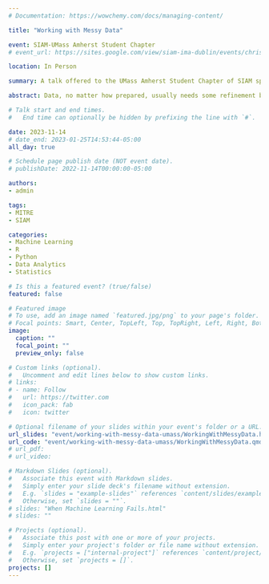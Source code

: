 ```yaml
---
# Documentation: https://wowchemy.com/docs/managing-content/

title: "Working with Messy Data"

event: SIAM-UMass Amherst Student Chapter
# event_url: https://sites.google.com/view/siam-ima-dublin/events/chris-teixeira?authuser=0&pli=1

location: In Person

summary: A talk offered to the UMass Amherst Student Chapter of SIAM sponsored by the SIAM Visiting Lecturer series.

abstract: Data, no matter how prepared, usually needs some refinement before it's ready to use in your analysis. During this talk, you'll hear about some approaches to exploring data, recognizing common data quality issues, and what can be done to address those issues. You'll hear about some practical approaches you can use in every project, and about some cautionary tales about what to avoid or how your decisions can start to influence the results of a project.

# Talk start and end times.
#   End time can optionally be hidden by prefixing the line with `#`.

date: 2023-11-14
# date_end: 2023-01-25T14:53:44-05:00
all_day: true

# Schedule page publish date (NOT event date).
# publishDate: 2022-11-14T00:00:00-05:00

authors: 
- admin

tags: 
- MITRE
- SIAM

categories:
- Machine Learning
- R
- Python
- Data Analytics
- Statistics

# Is this a featured event? (true/false)
featured: false

# Featured image
# To use, add an image named `featured.jpg/png` to your page's folder. 
# Focal points: Smart, Center, TopLeft, Top, TopRight, Left, Right, BottomLeft, Bottom, BottomRight.
image:
  caption: ""
  focal_point: ""
  preview_only: false

# Custom links (optional).
#   Uncomment and edit lines below to show custom links.
# links:
# - name: Follow
#   url: https://twitter.com
#   icon_pack: fab
#   icon: twitter

# Optional filename of your slides within your event's folder or a URL.
url_slides: "event/working-with-messy-data-umass/WorkingWithMessyData.html"
url_code: "event/working-with-messy-data-umass/WorkingWithMessyData.qmd"
# url_pdf:
# url_video:

# Markdown Slides (optional).
#   Associate this event with Markdown slides.
#   Simply enter your slide deck's filename without extension.
#   E.g. `slides = "example-slides"` references `content/slides/example-slides.md`.
#   Otherwise, set `slides = ""`.
# slides: "When Machine Learning Fails.html"
# slides: ""

# Projects (optional).
#   Associate this post with one or more of your projects.
#   Simply enter your project's folder or file name without extension.
#   E.g. `projects = ["internal-project"]` references `content/project/deep-learning/index.md`.
#   Otherwise, set `projects = []`.
projects: []
---
```

